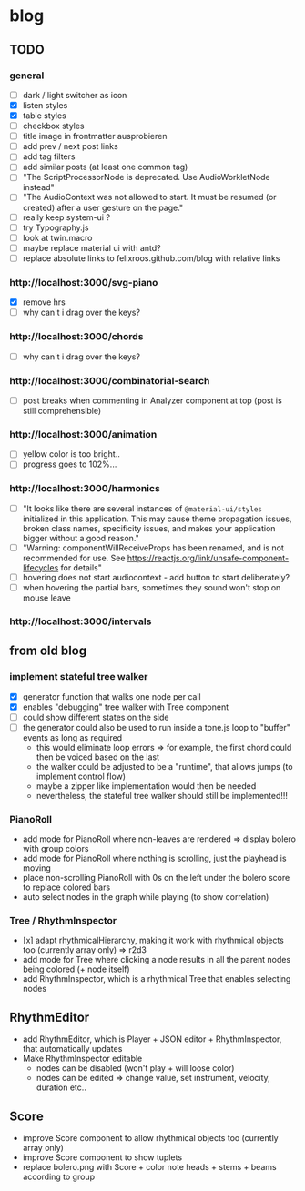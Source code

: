 # blog

## TODO

### general

- [ ] dark / light switcher as icon
- [x] listen styles
- [x] table styles
- [ ] checkbox styles
- [ ] title image in frontmatter ausprobieren
- [ ] add prev / next post links
- [ ] add tag filters
- [ ] add similar posts (at least one common tag)
- [ ] "The ScriptProcessorNode is deprecated. Use AudioWorkletNode instead"
- [ ] "The AudioContext was not allowed to start. It must be resumed (or created) after a user gesture on the page."
- [ ] really keep system-ui ?
- [ ] try Typography.js
- [ ] look at twin.macro
- [ ] maybe replace material ui with antd?
- [ ] replace absolute links to felixroos.github.com/blog with relative links

### http://localhost:3000/svg-piano

- [x] remove hrs
- [ ] why can't i drag over the keys?

### http://localhost:3000/chords

- [ ] why can't i drag over the keys?

### http://localhost:3000/combinatorial-search

- [ ] post breaks when commenting in Analyzer component at top (post is still comprehensible)

### http://localhost:3000/animation

- [ ] yellow color is too bright..
- [ ] progress goes to 102%...

### http://localhost:3000/harmonics

- [ ] "It looks like there are several instances of `@material-ui/styles` initialized in this application.
      This may cause theme propagation issues, broken class names, specificity issues, and makes your application bigger without a good reason."
- [ ] "Warning: componentWillReceiveProps has been renamed, and is not recommended for use. See https://reactjs.org/link/unsafe-component-lifecycles for details"
- [ ] hovering does not start audiocontext - add button to start deliberately?
- [ ] when hovering the partial bars, sometimes they sound won't stop on mouse leave

### http://localhost:3000/intervals

## from old blog


### implement stateful tree walker

- [x] generator function that walks one node per call
- [x] enables "debugging" tree walker with Tree component
- [ ] could show different states on the side
- [ ] the generator could also be used to run inside a tone.js loop to "buffer" events as long as required
  - this would eliminate loop errors => for example, the first chord could then be voiced based on the last
  - the walker could be adjusted to be a "runtime", that allows jumps (to implement control flow)
  - maybe a zipper like implementation would then be needed
  - nevertheless, the stateful tree walker should still be implemented!!!

### PianoRoll

- add mode for PianoRoll where non-leaves are rendered => display bolero with group colors
- add mode for PianoRoll where nothing is scrolling, just the playhead is moving
- place non-scrolling PianoRoll with 0s on the left under the bolero score to replace colored bars
- auto select nodes in the graph while playing (to show correlation)

### Tree / RhythmInspector

- [x] adapt rhythmicalHierarchy, making it work with rhythmical objects too (currently array only) => r2d3
- add mode for Tree where clicking a node results in all the parent nodes being colored (+ node itself)
- add RhythmInspector, which is a rhythmical Tree that enables selecting nodes

## RhythmEditor

- add RhythmEditor, which is Player + JSON editor + RhythmInspector, that automatically updates
- Make RhythmInspector editable
  - nodes can be disabled (won't play + will loose color)
  - nodes can be edited => change value, set instrument, velocity, duration etc..

## Score

- improve Score component to allow rhythmical objects too (currently array only)
- improve Score component to show tuplets
- replace bolero.png with Score + color note heads + stems + beams according to group
